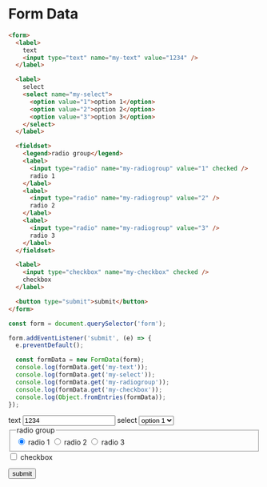 <link rel="stylesheet" href="./assets/index.css" />
<script type="module" src="./assets/index.js"></script>

# Form Data

```html
<form>
  <label>
    text
    <input type="text" name="my-text" value="1234" />
  </label>

  <label>
    select
    <select name="my-select">
      <option value="1">option 1</option>
      <option value="2">option 2</option>
      <option value="3">option 3</option>
    </select>
  </label>

  <fieldset>
    <legend>radio group</legend>
    <label>
      <input type="radio" name="my-radiogroup" value="1" checked />
      radio 1
    </label>
    <label>
      <input type="radio" name="my-radiogroup" value="2" />
      radio 2
    </label>
    <label>
      <input type="radio" name="my-radiogroup" value="3" />
      radio 3
    </label>
  </fieldset>

  <label>
    <input type="checkbox" name="my-checkbox" checked />
    checkbox
  </label>

  <button type="submit">submit</button>
</form>
```

```javascript
const form = document.querySelector('form');

form.addEventListener('submit', (e) => {
  e.preventDefault();

  const formData = new FormData(form);
  console.log(formData.get('my-text'));
  console.log(formData.get('my-select'));
  console.log(formData.get('my-radiogroup'));
  console.log(formData.get('my-checkbox'));
  console.log(Object.fromEntries(formData));
});
```

<ui-demo width="40">
<form>
  <label>
    text
    <input type="text" name="my-text" value="1234" />
  </label>

  <label>
    select
    <select name="my-select">
      <option value="1">option 1</option>
      <option value="2">option 2</option>
      <option value="3">option 3</option>
    </select>
  </label>

  <fieldset>
    <legend>radio group</legend>
    <label>
      <input type="radio" name="my-radiogroup" value="1" checked />
      radio 1
    </label>
    <label>
      <input type="radio" name="my-radiogroup" value="2" />
      radio 2
    </label>
    <label>
      <input type="radio" name="my-radiogroup" value="3" />
      radio 3
    </label>
  </fieldset>

  <label>
    <input type="checkbox" name="my-checkbox" />
    checkbox
  </label>

  <button type="submit">submit</button>
</form>
</ui-demo>

<ui-console></ui-console>

<script type="module">
  const form = document.querySelector('form');

  form.addEventListener('submit', (e) => {
    e.preventDefault();

    const formData = new FormData(form);
    console.log(formData.get('my-text'));
    console.log(formData.get('my-select'));
    console.log(formData.get('my-radiogroup'));
    console.log(formData.get('my-checkbox'));
    console.log(Object.fromEntries(formData));
  });
</script>